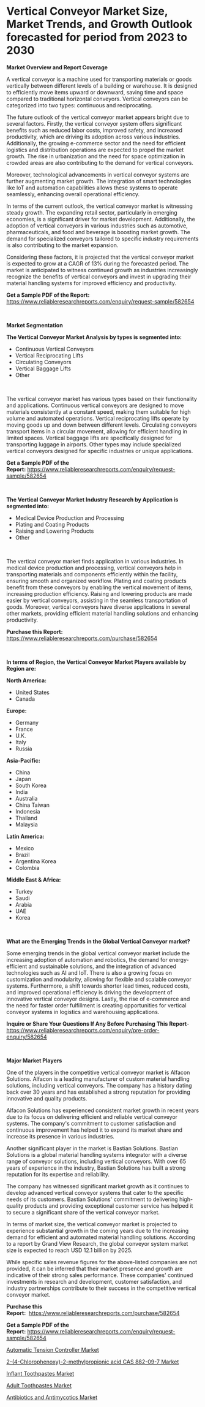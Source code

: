 <p><h1>Vertical Conveyor Market Size, Market Trends, and Growth Outlook forecasted for period from 2023 to 2030</h1></p><p><strong>Market Overview and Report Coverage</strong></p>
<p><p>A vertical conveyor is a machine used for transporting materials or goods vertically between different levels of a building or warehouse. It is designed to efficiently move items upward or downward, saving time and space compared to traditional horizontal conveyors. Vertical conveyors can be categorized into two types: continuous and reciprocating.</p><p>The future outlook of the vertical conveyor market appears bright due to several factors. Firstly, the vertical conveyor system offers significant benefits such as reduced labor costs, improved safety, and increased productivity, which are driving its adoption across various industries. Additionally, the growing e-commerce sector and the need for efficient logistics and distribution operations are expected to propel the market growth. The rise in urbanization and the need for space optimization in crowded areas are also contributing to the demand for vertical conveyors.</p><p>Moreover, technological advancements in vertical conveyor systems are further augmenting market growth. The integration of smart technologies like IoT and automation capabilities allows these systems to operate seamlessly, enhancing overall operational efficiency.</p><p>In terms of the current outlook, the vertical conveyor market is witnessing steady growth. The expanding retail sector, particularly in emerging economies, is a significant driver for market development. Additionally, the adoption of vertical conveyors in various industries such as automotive, pharmaceuticals, and food and beverage is boosting market growth. The demand for specialized conveyors tailored to specific industry requirements is also contributing to the market expansion.</p><p>Considering these factors, it is projected that the vertical conveyor market is expected to grow at a CAGR of 13% during the forecasted period. The market is anticipated to witness continued growth as industries increasingly recognize the benefits of vertical conveyors and invest in upgrading their material handling systems for improved efficiency and productivity.</p></p>
<p><strong>Get a Sample PDF of the Report:</strong> <a href="https://www.reliableresearchreports.com/enquiry/request-sample/582654">https://www.reliableresearchreports.com/enquiry/request-sample/582654</a></p>
<p>&nbsp;</p>
<p><strong>Market Segmentation</strong></p>
<p><strong>The Vertical Conveyor Market Analysis by types is segmented into:</strong></p>
<p><ul><li>Continuous Vertical Conveyors</li><li>Vertical Reciprocating Lifts</li><li>Circulating Conveyors</li><li>Vertical Baggage Lifts</li><li>Other</li></ul></p>
<p>&nbsp;</p>
<p><p>The vertical conveyor market has various types based on their functionality and applications. Continuous vertical conveyors are designed to move materials consistently at a constant speed, making them suitable for high volume and automated operations. Vertical reciprocating lifts operate by moving goods up and down between different levels. Circulating conveyors transport items in a circular movement, allowing for efficient handling in limited spaces. Vertical baggage lifts are specifically designed for transporting luggage in airports. Other types may include specialized vertical conveyors designed for specific industries or unique applications.</p></p>
<p><strong>Get a Sample PDF of the Report:</strong>&nbsp;<a href="https://www.reliableresearchreports.com/enquiry/request-sample/582654">https://www.reliableresearchreports.com/enquiry/request-sample/582654</a></p>
<p>&nbsp;</p>
<p><strong>The Vertical Conveyor Market Industry Research by Application is segmented into:</strong></p>
<p><ul><li>Medical Device Production and Processing</li><li>Plating and Coating Products</li><li>Raising and Lowering Products</li><li>Other</li></ul></p>
<p>&nbsp;</p>
<p><p>The vertical conveyor market finds application in various industries. In medical device production and processing, vertical conveyors help in transporting materials and components efficiently within the facility, ensuring smooth and organized workflow. Plating and coating products benefit from these conveyors by enabling the vertical movement of items, increasing production efficiency. Raising and lowering products are made easier by vertical conveyors, assisting in the seamless transportation of goods. Moreover, vertical conveyors have diverse applications in several other markets, providing efficient material handling solutions and enhancing productivity.</p></p>
<p><strong>Purchase this Report:</strong>&nbsp; <a href="https://www.reliableresearchreports.com/purchase/582654">https://www.reliableresearchreports.com/purchase/582654</a></p>
<p>&nbsp;</p>
<p><strong>In terms of Region, the Vertical Conveyor Market Players available by Region are:</strong></p>
<p>
    <p> <strong> North America: </strong>
        <ul>
            <li>United States</li>
            <li>Canada</li>
        </ul>
        </p> 
    <p> <strong> Europe: </strong>
        <ul>
            <li>Germany</li>
            <li>France</li>
            <li>U.K.</li>
            <li>Italy</li>
            <li>Russia</li>
        </ul>
        </p> 
    <p> <strong> Asia-Pacific: </strong>
        <ul>
            <li>China</li>
            <li>Japan</li>
            <li>South Korea</li>
            <li>India</li>
            <li>Australia</li>
            <li>China Taiwan</li>
            <li>Indonesia</li>
            <li>Thailand</li>
            <li>Malaysia</li>
        </ul>
        </p> 
    <p> <strong> Latin America: </strong>
        <ul>
            <li>Mexico</li>
            <li>Brazil</li>
            <li>Argentina Korea</li>
            <li>Colombia</li>
        </ul>
        </p> 
    <p> <strong> Middle East & Africa: </strong>
        <ul>
            <li>Turkey</li>
            <li>Saudi</li>
            <li>Arabia</li>
            <li>UAE</li>
            <li>Korea</li>
        </ul>
    </p>
    </p>
<p>&nbsp;</p>
<p><strong>What are the Emerging Trends in the Global Vertical Conveyor market?</strong></p>
<p><p>Some emerging trends in the global vertical conveyor market include the increasing adoption of automation and robotics, the demand for energy-efficient and sustainable solutions, and the integration of advanced technologies such as AI and IoT. There is also a growing focus on customization and modularity, allowing for flexible and scalable conveyor systems. Furthermore, a shift towards shorter lead times, reduced costs, and improved operational efficiency is driving the development of innovative vertical conveyor designs. Lastly, the rise of e-commerce and the need for faster order fulfillment is creating opportunities for vertical conveyor systems in logistics and warehousing applications.</p></p>
<p><strong>Inquire or Share Your Questions If Any Before Purchasing This Report</strong>- <a href="https://www.reliableresearchreports.com/enquiry/pre-order-enquiry/582654">https://www.reliableresearchreports.com/enquiry/pre-order-enquiry/582654</a></p>
<p>&nbsp;</p>
<p><strong>Major Market Players</strong></p>
<p><p>One of the players in the competitive vertical conveyor market is Alfacon Solutions. Alfacon is a leading manufacturer of custom material handling solutions, including vertical conveyors. The company has a history dating back over 30 years and has established a strong reputation for providing innovative and quality products.</p><p>Alfacon Solutions has experienced consistent market growth in recent years due to its focus on delivering efficient and reliable vertical conveyor systems. The company's commitment to customer satisfaction and continuous improvement has helped it to expand its market share and increase its presence in various industries.</p><p>Another significant player in the market is Bastian Solutions. Bastian Solutions is a global material handling systems integrator with a diverse range of conveyor solutions, including vertical conveyors. With over 65 years of experience in the industry, Bastian Solutions has built a strong reputation for its expertise and reliability.</p><p>The company has witnessed significant market growth as it continues to develop advanced vertical conveyor systems that cater to the specific needs of its customers. Bastian Solutions' commitment to delivering high-quality products and providing exceptional customer service has helped it to secure a significant share of the vertical conveyor market.</p><p>In terms of market size, the vertical conveyor market is projected to experience substantial growth in the coming years due to the increasing demand for efficient and automated material handling solutions. According to a report by Grand View Research, the global conveyor system market size is expected to reach USD 12.1 billion by 2025.</p><p>While specific sales revenue figures for the above-listed companies are not provided, it can be inferred that their market presence and growth are indicative of their strong sales performance. These companies' continued investments in research and development, customer satisfaction, and industry partnerships contribute to their success in the competitive vertical conveyor market.</p></p>
<p><strong>Purchase this Report:</strong>&nbsp;&nbsp;<a href="https://www.reliableresearchreports.com/purchase/582654">https://www.reliableresearchreports.com/purchase/582654</a></p>
<p></p>
<p><strong>Get a Sample PDF of the Report:</strong>&nbsp;<a href="https://www.reliableresearchreports.com/enquiry/request-sample/582654">https://www.reliableresearchreports.com/enquiry/request-sample/582654</a></p>
<p><p><a href="https://medium.com/@juananienow/automatic-tension-controller-market-size-growth-forecast-2023-2030-e477641339c8">Automatic Tension Controller Market</a></p><p><a href="https://github.com/aliciawhite5576/Market-Research-Report-List-1/blob/main/2-4-chlorophenoxy-2-methylpropionic-acid-cas-882-09-7-market.md">2-(4-Chlorophenoxy)-2-methylpropionic acid CAS 882-09-7 Market</a></p><p><a href="https://www.linkedin.com/pulse/inflant-toothpastes-market-research-report-provides-thorough/">Inflant Toothpastes Market</a></p><p><a href="https://www.linkedin.com/pulse/adult-toothpastes-market-size-growth-forecast-from-2023/">Adult Toothpastes Market</a></p><p><a href="https://github.com/marloy8/Market-Research-Report-List-1/blob/main/antibiotics-and-antimycotics-market.md">Antibiotics and Antimycotics Market</a></p></p>